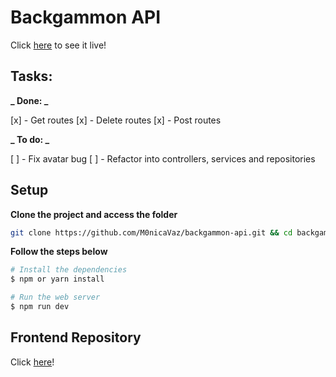 # Backgammon API

Click <a href = "https://backgammon-front.vercel.app/">here</a> to see it live!

## Tasks:

**_ Done: _**

[x] - Get routes
[x] - Delete routes
[x] - Post routes

**_ To do: _**

[ ] - Fix avatar bug
[ ] - Refactor into controllers, services and repositories

## Setup

**Clone the project and access the folder**

```bash
git clone https://github.com/M0nicaVaz/backgammon-api.git && cd backgammon-api
```

**Follow the steps below**

```bash
# Install the dependencies
$ npm or yarn install

# Run the web server
$ npm run dev
```

## Frontend Repository

Click <a href = "https://github.com/M0nicaVaz/backgammon/">here</a>!
